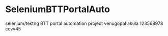 # SeleniumBTTPortalAuto
selenium/testng BTT portal automation project
venugopal akula 123568978
ccvv45
